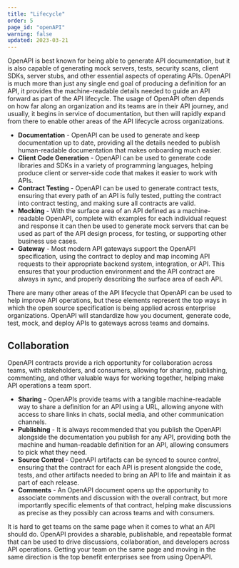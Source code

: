 ```yaml
---
title: "Lifecycle"
order: 5
page_id: "openAPI"
warning: false
updated: 2023-03-21
---
```


OpenAPI is best known for being able to generate API documentation, but it is also capable of generating mock servers, tests, security scans, client SDKs, server stubs, and other essential aspects of operating APIs. OpenAPI is much more than just any single end goal of producing a definition for an API, it provides the machine-readable details needed to guide an API forward as part of the API lifecycle. The usage of OpenAPI often depends on how far along an organization and its teams are in their API journey, and usually, it begins in service of documentation, but then will rapidly expand from there to enable other areas of the API lifecycle across organizations.

* **Documentation** - OpenAPI can be used to generate and keep documentation up to date, providing all the details needed to publish human-readable documentation that makes onboarding much easier.
* **Client Code Generation** - OpenAPI can be used to generate code libraries and SDKs in a variety of programming languages, helping produce client or server-side code that makes it easier to work with APIs.
* **Contract Testing** - OpenAPI can be used to generate contract tests, ensuring that every path of an API is fully tested, putting the contract into contract testing, and making sure all contracts are valid.
* **Mocking** - With the surface area of an API defined as a machine-readable OpenAPI, complete with examples for each individual request and response it can then be used to generate mock servers that can be used as part of the API design process, for testing, or supporting other business use cases.
* **Gateway** - Most modern API gateways support the OpenAPI specification, using the contract to deploy and map incoming API requests to their appropriate backend system, integration, or API. This ensures that your production environment and the API contract are always in sync, and properly describing the surface area of each API.

There are many other areas of the API lifecycle that OpenAPI can be used to help improve API operations, but these elements represent the top ways in which the open source specification is being applied across enterprise organizations. OpenAPI will standardize how you document, generate code, test, mock, and deploy APIs to gateways across teams and domains.

## Collaboration

OpenAPI contracts provide a rich opportunity for collaboration across teams, with stakeholders, and consumers, allowing for sharing, publishing, commenting, and other valuable ways for working together, helping make API operations a team sport.

* **Sharing** - OpenAPIs provide teams with a tangible machine-readable way to share a definition for an API using a URL, allowing anyone with access to share links in chats, social media, and other communication channels.
* **Publishing** - It is always recommended that you publish the OpenAPI alongside the documentation you publish for any API, providing both the machine and human-readable definition for an API, allowing consumers to pick what they need.
* **Source Control** - OpenAPI artifacts can be synced to source control, ensuring that the contract for each API is present alongside the code, tests, and other artifacts needed to bring an API to life and maintain it as part of each release.
* **Comments** - An OpenAPI document opens up the opportunity to associate comments and discussion with the overall contract, but more importantly specific elements of that contract, helping make discussions as precise as they possibly can across teams and with consumers.

It is hard to get teams on the same page when it comes to what an API should do. OpenAPI provides a sharable, publishable, and repeatable format that can be used to drive discussions, collaboration, and developers across API operations. Getting your team on the same page and moving in the same direction is the top benefit enterprises see from using OpenAPI.

